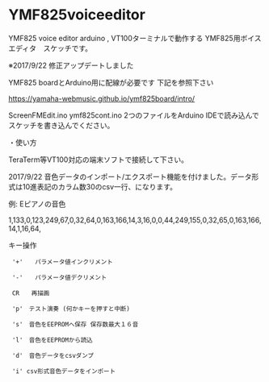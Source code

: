 # YMF825voiceeditor

YMF825 voice editor arduino , VT100ターミナルで動作する YMF825用ボイスエディタ　スケッチです。

※2017/9/22 修正アップデートしました

YMF825 boardとArduino用に配線が必要です 下記を参照下さい

https://yamaha-webmusic.github.io/ymf825board/intro/

ScreenFMEdit.ino ymf825cont.ino 2つのファイルをArduino IDEで読み込んでスケッチを書き込んでください。

・使い方

TeraTerm等VT100対応の端末ソフトで接続して下さい。

2017/9/22 音色データのインポート/エクスポート機能を付けました。データ形式は10進表記のカラム数30のcsv一行、になります。

例: Eピアノの音色

1,133,0,123,249,67,0,32,64,0,163,166,14,3,16,0,0,44,249,155,0,32,65,0,163,166,14,1,16,64,


キー操作

     '+'　　パラメータ値インクリメント

     '-'　　パラメータ値デクリメント
 
     CR　　再描画
 
     'p'　テスト演奏 (何かキーを押すと中断)

     's'　音色をEEPROMへ保存 保存数最大１６音

     'l'　音色をEEPROMから読込

     'd'　音色データをcsvダンプ
     
     'i' csv形式音色データをインポート
     
     
